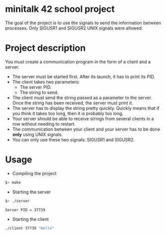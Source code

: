 # minitalk 42 school project
The goal of the project is to use the signals to send the information between processes. Only SIGUSR1 and SIGUSR2 UNIX signals were allowed.

# Project description
You must create a communication program in the form of a client and a server.
- The server must be started first. After its launch, it has to print its PID.
- The client takes two parameters:
  * The server PID.
  * The string to send.
- The client must send the string passed as a parameter to the server. Once the string has been received, the server must print it.
- The server has to display the string pretty quickly. Quickly means that if you think it takes too long, then it is probably too long.
- Your server should be able to receive strings from several clients in a row without needing to restart.
- The communication between your client and your server has to be done **only** using UNIX signals.
- You can only use these two signals: SIGUSR1 and SIGUSR2.

# Usage
- Compiling the project
```bash
$> make
```
- Starting the server
```bash
$> ./server
```
```bash
Server PID = 37739
```
- Starting the client
```bash
./client 37739 "Hello"
```
